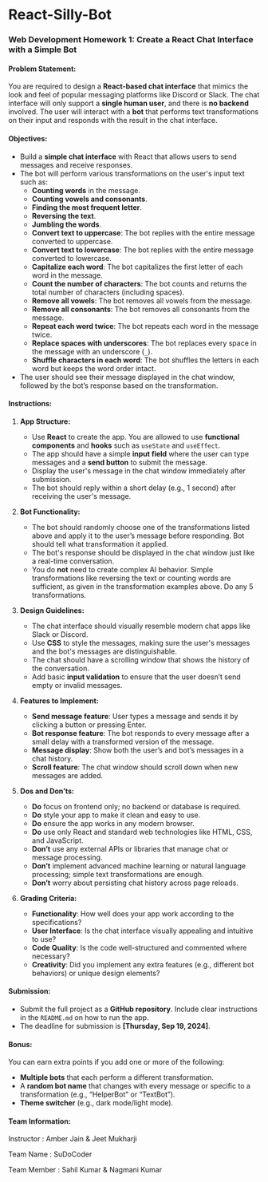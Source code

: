 # React-Silly-Bot

### Web Development Homework 1: Create a React Chat Interface with a Simple Bot

#### **Problem Statement:**

You are required to design a **React-based chat interface** that mimics the look and feel of popular messaging platforms like Discord or Slack. The chat interface will only support a **single human user**, and there is **no backend** involved. The user will interact with a **bot** that performs text transformations on their input and responds with the result in the chat interface.

#### **Objectives:**
- Build a **simple chat interface** with React that allows users to send messages and receive responses.
- The bot will perform various transformations on the user's input text such as:
  - **Counting words** in the message.
  - **Counting vowels and consonants**.
  - **Finding the most frequent letter**.
  - **Reversing the text**.
  - **Jumbling the words**.
  - **Convert text to uppercase**: The bot replies with the entire message converted to uppercase.
  - **Convert text to lowercase**: The bot replies with the entire message converted to lowercase.
  - **Capitalize each word**: The bot capitalizes the first letter of each word in the message.
  - **Count the number of characters**: The bot counts and returns the total number of characters (including spaces).
  - **Remove all vowels**: The bot removes all vowels from the message.
  - **Remove all consonants**: The bot removes all consonants from the message.
  - **Repeat each word twice**: The bot repeats each word in the message twice.
  - **Replace spaces with underscores**: The bot replaces every space in the message with an underscore (`_`).
  - **Shuffle characters in each word**: The bot shuffles the letters in each word but keeps the word order intact.
- The user should see their message displayed in the chat window, followed by the bot’s response based on the transformation. 

#### **Instructions:**

1. **App Structure:**
   - Use **React** to create the app. You are allowed to use **functional components** and **hooks** such as `useState` and `useEffect`.
   - The app should have a simple **input field** where the user can type messages and a **send button** to submit the message.
   - Display the user's message in the chat window immediately after submission.
   - The bot should reply within a short delay (e.g., 1 second) after receiving the user's message.
   
2. **Bot Functionality:**
   - The bot should randomly choose one of the transformations listed above and apply it to the user’s message before responding. Bot should tell what transformation it applied.
   - The bot's response should be displayed in the chat window just like a real-time conversation.
   - You do **not** need to create complex AI behavior. Simple transformations like reversing the text or counting words are sufficient, as given in the transformation examples above. Do any 5 transformations.
   
3. **Design Guidelines:**
   - The chat interface should visually resemble modern chat apps like Slack or Discord.
   - Use **CSS** to style the messages, making sure the user's messages and the bot's messages are distinguishable.
   - The chat should have a scrolling window that shows the history of the conversation.
   - Add basic **input validation** to ensure that the user doesn’t send empty or invalid messages.

4. **Features to Implement:**
   - **Send message feature**: User types a message and sends it by clicking a button or pressing Enter.
   - **Bot response feature**: The bot responds to every message after a small delay with a transformed version of the message.
   - **Message display**: Show both the user’s and bot’s messages in a chat history.
   - **Scroll feature**: The chat window should scroll down when new messages are added.

5. **Dos and Don’ts:**
   - **Do** focus on frontend only; no backend or database is required.
   - **Do** style your app to make it clean and easy to use.
   - **Do** ensure the app works in any modern browser.
   - **Do** use only React and standard web technologies like HTML, CSS, and JavaScript.
   - **Don’t** use any external APIs or libraries that manage chat or message processing.
   - **Don’t** implement advanced machine learning or natural language processing; simple text transformations are enough.
   - **Don’t** worry about persisting chat history across page reloads.

6. **Grading Criteria:**
   - **Functionality**: How well does your app work according to the specifications?
   - **User Interface**: Is the chat interface visually appealing and intuitive to use?
   - **Code Quality**: Is the code well-structured and commented where necessary?
   - **Creativity**: Did you implement any extra features (e.g., different bot behaviors) or unique design elements?

#### **Submission:**
- Submit the full project as a **GitHub repository**. Include clear instructions in the `README.md` on how to run the app.
- The deadline for submission is **[Thursday, Sep 19, 2024]**.

#### **Bonus:**
You can earn extra points if you add one or more of the following:
- **Multiple bots** that each perform a different transformation.
- A **random bot name** that changes with every message or specific to a transformation (e.g., “HelperBot” or “TextBot”).
- **Theme switcher** (e.g., dark mode/light mode).


#### **Team Information:**
Instructor : Amber Jain & Jeet Mukharji

Team Name : SuDoCoder

Team Member : Sahil Kumar & Nagmani Kumar

